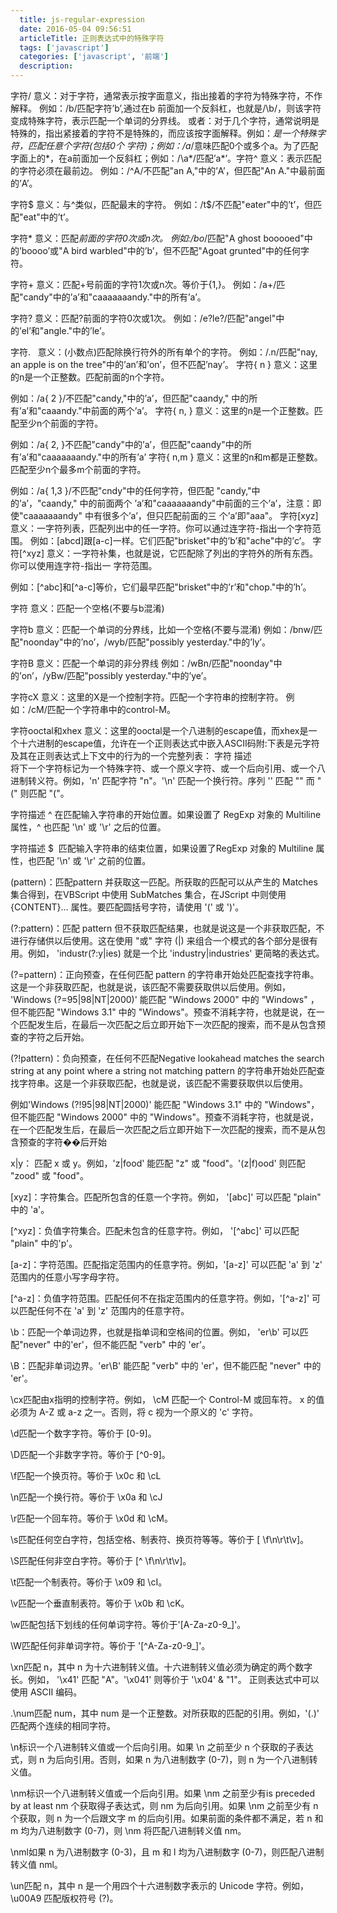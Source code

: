 ```yaml
---
  title: js-regular-expression
  date: 2016-05-04 09:56:51
  articleTitle: 正则表达式中的特殊字符
  tags: ['javascript']
  categories: ['javascript', '前端']
  description:
---
```


字符/
    意义：对于字符，通常表示按字面意义，指出接着的字符为特殊字符，不作解释。
    例如：/b/匹配字符’b’,通过在b 前面加一个反斜杠，也就是/\b/，则该字符变成特殊字符，表示匹配一个单词的分界线。
     或者：对于几个字符，通常说明是特殊的，指出紧接着的字符不是特殊的，而应该按字面解释。例如：*是一个特殊字符，匹配任意个字符(包括0个     字符)；例如：/a*/意味匹配0个或多个a。为了匹配字面上的*，在a前面加一个反斜杠；例如：/\a*/匹配’a*’。字符^
   意义：表示匹配的字符必须在最前边。
    例如：/^A/不匹配"an A,"中的’A’，但匹配"An A."中最前面的’A’。

字符$
    意义：与^类似，匹配最末的字符。
   例如：/t$/不匹配"eater"中的’t’，但匹配"eat"中的’t’。

字符*
    意义：匹配*前面的字符0次或n次。
    例如:/bo*/匹配"A ghost booooed"中的’boooo’或"A bird warbled"中的’b’，但不匹配"Agoat grunted"中的任何字符。

字符+
    意义：匹配+号前面的字符1次或n次。等价于{1,}。
   例如：/a+/匹配"candy"中的’a’和"caaaaaaandy."中的所有’a’。

字符?
   意义：匹配?前面的字符0次或1次。
   例如：/e?le?/匹配"angel"中的’el’和"angle."中的’le’。

字符.   
    意义：(小数点)匹配除换行符外的所有单个的字符。
   例如：/.n/匹配"nay, an apple is on the tree"中的’an’和’on’，但不匹配’nay’。
字符{ n }   意义：这里的n是一个正整数。匹配前面的n个字符。

例如：/a{ 2 }/不匹配"candy,"中的’a’，但匹配"caandy," 中的所有’a’和"caaandy."中前面的两个’a’。
字符{ n, }   意义：这里的n是一个正整数。匹配至少n个前面的字符。

例如：/a{ 2, }不匹配"candy"中的’a’，但匹配"caandy"中的所有’a’和"caaaaaaandy."中的所有’a’
字符{ n,m }    意义：这里的n和m都是正整数。匹配至少n个最多m个前面的字符。

例如：/a{ 1,3 }/不匹配"cndy"中的任何字符，但匹配 "candy,"中的’a’，"caandy," 中的前面两个   ’a’和"caaaaaaandy"中前面的三个’a’，注意：即使"caaaaaaandy" 中有很多个’a’，但只匹配前面的三 个’a’即"aaa"。
字符[xyz]   意义：一字符列表，匹配列出中的任一字符。你可以通过连字符-指出一个字符范围。   例如：[abcd]跟[a-c]一样。它们匹配"brisket"中的’b’和"ache"中的’c’。
字符[^xyz]    意义：一字符补集，也就是说，它匹配除了列出的字符外的所有东西。 你可以使用连字符-指出一 字符范围。

例如：[^abc]和[^a-c]等价，它们最早匹配"brisket"中的’r’和"chop."中的’h’。

字符   意义：匹配一个空格(不要与b混淆)

字符b     意义：匹配一个单词的分界线，比如一个空格(不要与混淆)     例如：/bnw/匹配"noonday"中的’no’，/wyb/匹配"possibly yesterday."中的’ly’。

字符B     意义：匹配一个单词的非分界线     例如：/wBn/匹配"noonday"中的’on’，/yBw/匹配"possibly yesterday."中的’ye’。

字符cX    意义：这里的X是一个控制字符。匹配一个字符串的控制字符。    例如：/cM/匹配一个字符串中的control-M。

字符ooctal和xhex
意义：这里的ooctal是一个八进制的escape值，而xhex是一个十六进制的escape值，允许在一个正则表达式中嵌入ASCII码附:下表是元字符及其在正则表达式上下文中的行为的一个完整列表：
字符 描述  \
将下一个字符标记为一个特殊字符、或一个原义字符、或一个后向引用、或一个八进制转义符。例如，'n' 匹配字符 "n"。'\n' 匹配一个换行符。序列 '\' 匹配 "" 而 "\(" 则匹配 "("。

字符描述 ^
在匹配输入字符串的开始位置。如果设置了 RegExp 对象的 Multiline 属性，^ 也匹配 '\n' 或 '\r' 之后的位置。

字符描述 $ 
匹配输入字符串的结束位置，如果设置了RegExp 对象的 Multiline 属性，也匹配 '\n' 或 '\r' 之前的位置。

(pattern)：匹配pattern 并获取这一匹配。所获取的匹配可以从产生的 Matches 集合得到，在VBScript 中使用 SubMatches 集合，在JScript 中则使用 {CONTENT}… 属性。要匹配圆括号字符，请使用 '\(' 或 '\)'。

(?:pattern)：匹配 pattern 但不获取匹配结果，也就是说这是一个非获取匹配，不进行存储供以后使用。这在使用 "或" 字符 (|) 来组合一个模式的各个部分是很有用。例如， 'industr(?:y|ies) 就是一个比 'industry|industries' 更简略的表达式。

(?=pattern)：正向预查，在任何匹配 pattern 的字符串开始处匹配查找字符串。这是一个非获取匹配，也就是说，该匹配不需要获取供以后使用。例如， 'Windows (?=95|98|NT|2000)' 能匹配 "Windows 2000" 中的 "Windows" ，但不能匹配 "Windows 3.1" 中的 "Windows"。预查不消耗字符，也就是说，在一个匹配发生后，在最后一次匹配之后立即开始下一次匹配的搜索，而不是从包含预查的字符之后开始。

(?!pattern)：负向预查，在任何不匹配Negative lookahead matches the search string at any point where a string not matching pattern 的字符串开始处匹配查找字符串。这是一个非获取匹配，也就是说，该匹配不需要获取供以后使用。

例如'Windows (?!95|98|NT|2000)' 能匹配 "Windows 3.1" 中的 "Windows"，但不能匹配 "Windows 2000" 中的 "Windows"。预查不消耗字符，也就是说，在一个匹配发生后，在最后一次匹配之后立即开始下一次匹配的搜索，而不是从包含预查的字符��后开始

x|y： 匹配 x 或 y。例如，'z|food' 能匹配 "z" 或 "food"。'(z|f)ood' 则匹配 "zood" 或 "food"。

[xyz]：字符集合。匹配所包含的任意一个字符。例如， '[abc]' 可以匹配 "plain" 中的 'a'。

[^xyz]：负值字符集合。匹配未包含的任意字符。例如， '[^abc]' 可以匹配 "plain" 中的'p'。

[a-z]：字符范围。匹配指定范围内的任意字符。例如，'[a-z]' 可以匹配 'a' 到 'z' 范围内的任意小写字母字符。

[^a-z]：负值字符范围。匹配任何不在指定范围内的任意字符。例如，'[^a-z]' 可以匹配任何不在 'a' 到 'z' 范围内的任意字符。

\b：匹配一个单词边界，也就是指单词和空格间的位置。例如， 'er\b' 可以匹配"never" 中的'er'，但不能匹配 "verb" 中的 'er'。


\B：匹配非单词边界。'er\B' 能匹配 "verb" 中的 'er'，但不能匹配 "never" 中的 'er'。

\cx匹配由x指明的控制字符。例如， \cM 匹配一个 Control-M 或回车符。 x 的值必须为 A-Z 或 a-z 之一。否则，将 c 视为一个原义的 'c' 字符。

\d匹配一个数字字符。等价于 [0-9]。

\D匹配一个非数字字符。等价于 [^0-9]。

\f匹配一个换页符。等价于 \x0c 和 \cL

\n匹配一个换行符。等价于 \x0a 和 \cJ

\r匹配一个回车符。等价于 \x0d 和 \cM。

\s匹配任何空白字符，包括空格、制表符、换页符等等。等价于 [ \f\n\r\t\v]。

\S匹配任何非空白字符。等价于 [^ \f\n\r\t\v]。

\t匹配一个制表符。等价于 \x09 和 \cI。

\v匹配一个垂直制表符。等价于 \x0b 和 \cK。

\w匹配包括下划线的任何单词字符。等价于'[A-Za-z0-9_]'。

\W匹配任何非单词字符。等价于 '[^A-Za-z0-9_]'。

\xn匹配 n，其中 n 为十六进制转义值。十六进制转义值必须为确定的两个数字长。例如， '\x41' 匹配 "A"。'\x041' 则等价于 '\x04' & "1"。
正则表达式中可以使用 ASCII 编码。

.\num匹配 num，其中 num 是一个正整数。对所获取的匹配的引用。例如，'(.)' 匹配两个连续的相同字符。

\n标识一个八进制转义值或一个后向引用。如果 \n 之前至少 n 个获取的子表达式，则 n 为后向引用。否则，如果 n 为八进制数字 (0-7)，则 n 为一个八进制转义值。

\nm标识一个八进制转义值或一个后向引用。如果 \nm 之前至少有is preceded by at least nm 个获取得子表达式，则 nm 为后向引用。如果 \nm 之前至少有 n 个获取，则 n 为一个后跟文字 m 的后向引用。如果前面的条件都不满足，若  n 和 m 均为八进制数字 (0-7)，则 \nm 将匹配八进制转义值 nm。

\nml如果 n 为八进制数字 (0-3)，且 m 和 l 均为八进制数字 (0-7)，则匹配八进制转义值 nml。

\un匹配 n，其中 n 是一个用四个十六进制数字表示的 Unicode 字符。例如，\u00A9 匹配版权符号 (?)。



